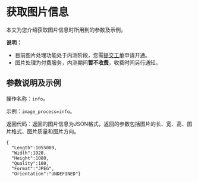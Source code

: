 # 获取图片信息

本文为您介绍获取图片信息时所用到的参数及示例。

**说明：**

-   目前图片处理功能处于内测阶段，您需[提交工单](https://workorder-intl.console.aliyun.com/?spm=5176.2020520001.aliyun_topbar.18.dbd44bd3e4f845#/ticket/createIndex)申请开通。
-   图片处理为付费服务，内测期间**暂不收费**，收费时间另行通知。

## 参数说明及示例

操作名称：`info`。

示例：`image_process=info`。

返回代码：返回的图片信息为JSON格式，返回的参数包括图片的长、宽、高、图片格式、图片质量和图片方向。

```
{
  "Length":1055089,
  "Width":1920,
  "Height":1080,
  "Quality":100,
  "Format":"JPEG",
  "Orientation":"UNDEFINED"}
```

